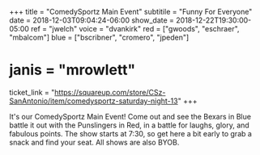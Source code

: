 +++
title = "ComedySportz Main Event"
subtitile = "Funny For Everyone"
date = 2018-12-03T09:04:24-06:00
show_date = 2018-12-22T19:30:00-05:00
ref = "jwelch"
voice = "dvankirk"
red = ["gwoods", "eschraer", "mbalcom"]
blue = ["bscribner", "cromero", "jpeden"]
# janis = "mrowlett"


ticket_link = "https://squareup.com/store/CSz-SanAntonio/item/comedysportz-saturday-night-13"
+++

It's our ComedySportz Main Event! Come out and see the Bexars in Blue battle it out with the Punslingers in Red, in a battle for laughs, glory, and fabulous points. The show starts at 7:30, so get here a bit early to grab a snack and find your seat. All shows are also BYOB.
